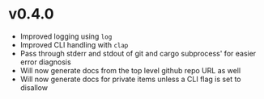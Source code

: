 # v0.4.0
- Improved logging using `log`
- Improved CLI handling with `clap`
- Pass through stderr and stdout of git and cargo subprocess' for easier error diagnosis
- Will now generate docs from the top level github repo URL as well
- Will now generate docs for private items unless a CLI flag is set to disallow